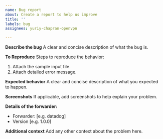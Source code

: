 ```yaml
---
name: Bug report
about: Create a report to help us improve
title: ''
labels: bug
assignees: yuriy-chapran-openvpn

---
```


**Describe the bug**
A clear and concise description of what the bug is.

**To Reproduce**
Steps to reproduce the behavior:
1. Attach the sample input file.
2. Attach detailed error message.

**Expected behavior**
A clear and concise description of what you expected to happen.

**Screenshots**
If applicable, add screenshots to help explain your problem.

**Details of the forwarder:** 
 - Forwarder: [e.g. datadog]
 - Version [e.g. 1.0.0]

**Additional context**
Add any other context about the problem here.
